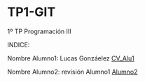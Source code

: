 # TP1-GIT
1º TP Programación III

INDICE:

Nombre Alumno1: Lucas Gonzáelez
[CV_Alu1](https://github.com/LucasGonzalez77/TP1-GIT/blob/Alumno1/CV_Alu1.JPG)

Nombre Alumno2: revisión Alumno1
[Alumno2](https://github.com/LucasGonzalez77/TP1-GIT/blob/Alumno2/CV_Alu1%20pag3.JPG)
